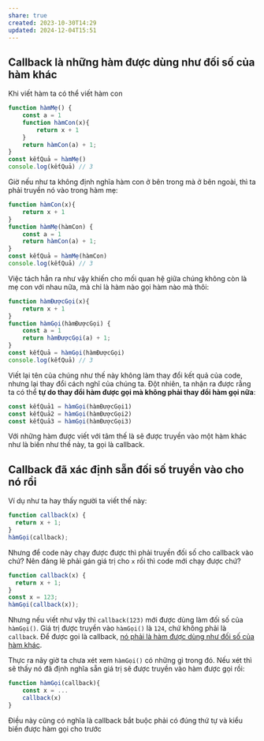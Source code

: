 ```yaml
---
share: true
created: 2023-10-30T14:29
updated: 2024-12-04T15:51
---
```

## Callback là những hàm được dùng như đối số của hàm khác
Khi viết hàm ta có thể viết hàm con
```js
function hàmMẹ() {
    const a = 1
    function hàmCon(x){
        return x + 1
    }
    return hàmCon(a) + 1;
}
const kếtQuả = hàmMẹ()
console.log(kếtQuả) // 3
```

Giờ nếu như ta không định nghĩa hàm con ở bên trong mà ở bên ngoài, thì ta phải truyền nó vào trong hàm mẹ:
```js
function hàmCon(x){
    return x + 1
}
function hàmMẹ(hàmCon) {
    const a = 1
    return hàmCon(a) + 1;
}
const kếtQuả = hàmMẹ(hàmCon)
console.log(kếtQuả) // 3
```

Việc tách hẳn ra như vậy khiến cho mối quan hệ giữa chúng không còn là mẹ con với nhau nữa, mà chỉ là hàm nào gọi hàm nào mà thôi:
```js
function hàmĐượcGọi(x){
    return x + 1
}
function hàmGọi(hàmĐượcGọi) {
    const a = 1
    return hàmĐượcGọi(a) + 1;
}
const kếtQuả = hàmGọi(hàmĐượcGọi)
console.log(kếtQuả) // 3
```

Viết lại tên của chúng như thế này không làm thay đổi kết quả của code, nhưng lại thay đổi cách nghĩ của chúng ta. Đột nhiên, ta nhận ra được rằng ta có thể **tự do thay đổi hàm được gọi mà không phải thay đổi hàm gọi nữa**:
```js
const kếtQuả1 = hàmGọi(hàmĐượcGọi1)
const kếtQuả2 = hàmGọi(hàmĐượcGọi2)
const kếtQuả3 = hàmGọi(hàmĐượcGọi3)
```

Với những hàm được viết với tâm thế là sẽ được truyền vào một hàm khác như là biến như thế này, ta gọi là callback. 

## Callback đã xác định sẵn đối số truyền vào cho nó rồi
Ví dụ như ta hay thấy người ta viết thế này:
```js
function callback(x) {
  return x + 1;
}
hàmGọi(callback); 
```

Nhưng để code này chạy được được thì phải truyền đối số cho callback vào chứ? Nên đáng lẽ phải gán giá trị cho `x` rồi thì code mới chạy được chứ?
```js
function callback(x) {
  return x + 1;
}
const x = 123;
hàmGọi(callback(x)); 
```

Nhưng nếu viết như vậy thì `callback(123)` mới được dùng làm đối số của `hàmGọi()`. Giá trị được truyền vào `hàmGọi()` là `124`, chứ không phải là `callback`. Để được gọi là callback, [nó phải là hàm được dùng như đối số của hàm khác](Callback%20l%C3%A0%20nh%E1%BB%AFng%20h%C3%A0m%20%C4%91%C6%B0%E1%BB%A3c%20d%C3%B9ng%20nh%C6%B0%20%C4%91%E1%BB%91i%20s%E1%BB%91%20c%E1%BB%A7a%20h%C3%A0m%20kh%C3%A1c%20v%C3%A0%20%C4%91%C3%A3%20x%C3%A1c%20%C4%91%E1%BB%8Bnh%20s%E1%BA%B5n%20%C4%91%E1%BB%91i%20s%E1%BB%91%20truy%E1%BB%81n%20v%C3%A0o%20cho%20n%C3%B3%20r%E1%BB%93i.md).

Thực ra nãy giờ ta chưa xét xem `hàmGọi()` có những gì trong đó. Nếu xét thì sẽ thấy nó đã định nghĩa sẵn giá trị sẽ được truyền vào hàm được gọi rồi:
```js
function hàmGọi(callback){
	const x = ...
	callback(x)
} 
```

Điều này cũng có nghĩa là callback bắt buộc phải có đúng thứ tự và kiểu biến được hàm gọi cho trước